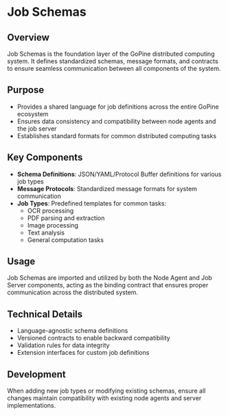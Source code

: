 # Job Schemas

## Overview
Job Schemas is the foundation layer of the GoPine distributed computing system. It defines standardized schemas, message formats, and contracts to ensure seamless communication between all components of the system.

## Purpose
- Provides a shared language for job definitions across the entire GoPine ecosystem
- Ensures data consistency and compatibility between node agents and the job server
- Establishes standard formats for common distributed computing tasks

## Key Components
- **Schema Definitions**: JSON/YAML/Protocol Buffer definitions for various job types
- **Message Protocols**: Standardized message formats for system communication
- **Job Types**: Predefined templates for common tasks:
  - OCR processing
  - PDF parsing and extraction
  - Image processing
  - Text analysis
  - General computation tasks

## Usage
Job Schemas are imported and utilized by both the Node Agent and Job Server components, acting as the binding contract that ensures proper communication across the distributed system.

## Technical Details
- Language-agnostic schema definitions
- Versioned contracts to enable backward compatibility
- Validation rules for data integrity
- Extension interfaces for custom job definitions

## Development
When adding new job types or modifying existing schemas, ensure all changes maintain compatibility with existing node agents and server implementations.